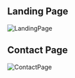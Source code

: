 <h2>Landing Page</h2>

![LandingPage](https://github.com/user-attachments/assets/a4c6f3d7-360d-4732-a095-f8640f58c633)


<h2>Contact Page</h2>

![ContactPage](https://github.com/user-attachments/assets/82c94f5f-d60f-4341-b37a-c9472ff68c65)



